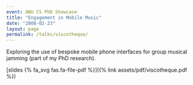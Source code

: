```yaml
---
event: ANU CS PhD Showcase
title: "Engagement in Mobile Music"
date: "2008-02-23"
layout: page
permalink: /talks/viscotheque/
---
```


Exploring the use of bespoke mobile phone interfaces for group musical jamming
(part of my PhD research).

[slides {% fa_svg fas.fa-file-pdf %}]({% link assets/pdf/viscotheque.pdf %})
